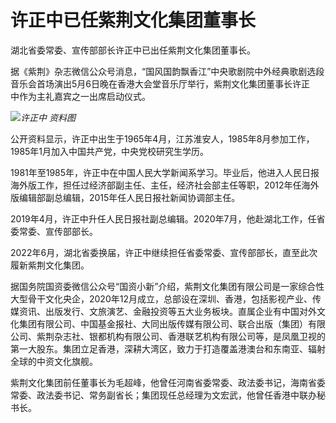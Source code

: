 # 许正中已任紫荆文化集团董事长

湖北省委常委、宣传部部长许正中已出任紫荆文化集团董事长。

据《紫荆》杂志微信公众号消息，‍‍“国风国韵飘香江”中央歌剧院中外经典歌剧选段音乐会首场演出5月6日晚在香港大会堂音乐厅举行，紫荆文化集团董事长许正中‍‍‍作为主礼嘉宾之一出席启动仪式。

![](https://inews.gtimg.com/newsapp_bt/0/15790655654/1000)_许正中 资料图_

公开资料显示，许正中出生于1965年4月，江苏淮安人，1985年8月参加工作，1985年1月加入中国共产党，中央党校研究生学历。

1981年至1985年，许正中在中国人民大学新闻系学习。毕业后，他进入人民日报海外版工作，担任过经济部副主任、主任，经济社会部主任等职，2012年任海外版编辑部副总编辑，2015年任人民日报社新闻协调部主任。‍

2019年4月，许正中升任人民日报社副总编辑。2020年7月，他赴湖北工作，任省委常委、宣传部部长。

2022年6月，湖北省委换届，许正中继续担任省委常委、宣传部部长，直至此次履新紫荆文化集团。‍‍‍‍

据国务院国资委微信公众号“国资小新”介绍，紫荆文化集团有限公司是一家综合性大型骨干文化央企，2020年12月成立，总部设在深圳、香港，包括影视产业、传媒资讯、出版发行、文旅演艺、金融投资等五大业务板块。直属企业有中国对外文化集团有限公司、中国基金报社、大同出版传媒有限公司、联合出版（集团）有限公司、紫荆杂志社、银都机构有限公司、香港联艺机构有限公司等，是凤凰卫视的第一大股东。集团立足香港，深耕大湾区，致力于打造覆盖港澳台和东南亚、辐射全球的中资文化旗舰。

紫荆文化集团前任董事长为毛超峰，他曾任河南省委常委、政法委书记，海南省委常委、政法委书记、常务副省长；集团现任总经理为文宏武，他曾任香港中联办秘书长。

